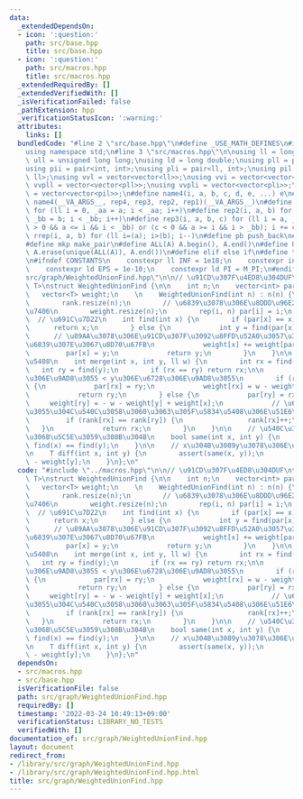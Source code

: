 ```yaml
---
data:
  _extendedDependsOn:
  - icon: ':question:'
    path: src/base.hpp
    title: src/base.hpp
  - icon: ':question:'
    path: src/macros.hpp
    title: src/macros.hpp
  _extendedRequiredBy: []
  _extendedVerifiedWith: []
  _isVerificationFailed: false
  _pathExtension: hpp
  _verificationStatusIcon: ':warning:'
  attributes:
    links: []
  bundledCode: "#line 2 \"src/base.hpp\"\n#define _USE_MATH_DEFINES\n#include <bits/stdc++.h>\n\
    using namespace std;\n#line 3 \"src/macros.hpp\"\n\nusing ll = long long;\nusing\
    \ ull = unsigned long long;\nusing ld = long double;\nusing pll = pair<ll, ll>;\n\
    using pii = pair<int, int>;\nusing pli = pair<ll, int>;\nusing pil = pair<int,\
    \ ll>;\nusing vvl = vector<vector<ll>>;\nusing vvi = vector<vector<int>>;\nusing\
    \ vvpll = vector<vector<pll>>;\nusing vvpli = vector<vector<pli>>;\nusing vvpil\
    \ = vector<vector<pil>>;\n#define name4(i, a, b, c, d, e, ...) e\n#define rep(...)\
    \ name4(__VA_ARGS__, rep4, rep3, rep2, rep1)(__VA_ARGS__)\n#define rep1(i, a)\
    \ for (ll i = 0, _aa = a; i < _aa; i++)\n#define rep2(i, a, b) for (ll i = a,\
    \ _bb = b; i < _bb; i++)\n#define rep3(i, a, b, c) for (ll i = a, _bb = b; (c\
    \ > 0 && a <= i && i < _bb) or (c < 0 && a >= i && i > _bb); i += c)\n#define\
    \ rrep(i, a, b) for (ll i=(a); i>(b); i--)\n#define pb push_back\n#define eb emplace_back\n\
    #define mkp make_pair\n#define ALL(A) A.begin(), A.end()\n#define UNIQUE(A) sort(ALL(A)),\
    \ A.erase(unique(ALL(A)), A.end())\n#define elif else if\n#define tostr to_string\n\
    \n#ifndef CONSTANTS\n    constexpr ll INF = 1e18;\n    constexpr int MOD = 1000000007;\n\
    \    constexpr ld EPS = 1e-10;\n    constexpr ld PI = M_PI;\n#endif\n#line 2 \"\
    src/graph/WeightedUnionFind.hpp\"\n\n// \u91CD\u307F\u4ED8\u304DUF\ntemplate<typename\
    \ T>\nstruct WeightedUnionFind {\n\n    int n;\n    vector<int> par, rank;\n \
    \   vector<T> weight;\n    \n    WeightedUnionFind(int n) : n(n) {\n        par.resize(n);\n\
    \        rank.resize(n);\n        // \u6839\u3078\u306E\u8DDD\u96E2\u3092\u7BA1\
    \u7406\n        weight.resize(n);\n        rep(i, n) par[i] = i;\n    }\n\n  \
    \  // \u691C\u7D22\n    int find(int x) {\n        if (par[x] == x) {\n      \
    \      return x;\n        } else {\n            int y = find(par[x]);\n      \
    \      // \u89AA\u3078\u306E\u91CD\u307F\u3092\u8FFD\u52A0\u3057\u306A\u304C\u3089\
    \u6839\u307E\u3067\u8D70\u67FB\n            weight[x] += weight[par[x]];\n   \
    \         par[x] = y;\n            return y;\n        }\n    }\n\n    // \u4F75\
    \u5408\n    int merge(int x, int y, ll w) {\n        int rx = find(x);\n     \
    \   int ry = find(y);\n        if (rx == ry) return rx;\n\n        // x\u306E\u6728\
    \u306E\u9AD8\u3055 < y\u306E\u6728\u306E\u9AD8\u3055\n        if (rank[rx] < rank[ry])\
    \ {\n            par[rx] = ry;\n            weight[rx] = w - weight[x] + weight[y];\n\
    \            return ry;\n        } else {\n            par[ry] = rx;\n       \
    \     weight[ry] = - w - weight[y] + weight[x];\n            // \u6728\u306E\u9AD8\
    \u3055\u304C\u540C\u3058\u3060\u3063\u305F\u5834\u5408\u306E\u51E6\u7406\n   \
    \         if (rank[rx] == rank[ry]) {\n                rank[rx]++;\n         \
    \   }\n            return rx;\n        }\n    }\n\n    // \u540C\u3058\u96C6\u5408\
    \u306B\u5C5E\u3059\u308B\u304B\n    bool same(int x, int y) {\n        return\
    \ find(x) == find(y);\n    }\n\n    // x\u304B\u3089y\u3078\u306E\u30B3\u30B9\u30C8\
    \n    T diff(int x, int y) {\n        assert(same(x, y));\n        return weight[x]\
    \ - weight[y];\n    }\n};\n"
  code: "#include \"../macros.hpp\"\n\n// \u91CD\u307F\u4ED8\u304DUF\ntemplate<typename\
    \ T>\nstruct WeightedUnionFind {\n\n    int n;\n    vector<int> par, rank;\n \
    \   vector<T> weight;\n    \n    WeightedUnionFind(int n) : n(n) {\n        par.resize(n);\n\
    \        rank.resize(n);\n        // \u6839\u3078\u306E\u8DDD\u96E2\u3092\u7BA1\
    \u7406\n        weight.resize(n);\n        rep(i, n) par[i] = i;\n    }\n\n  \
    \  // \u691C\u7D22\n    int find(int x) {\n        if (par[x] == x) {\n      \
    \      return x;\n        } else {\n            int y = find(par[x]);\n      \
    \      // \u89AA\u3078\u306E\u91CD\u307F\u3092\u8FFD\u52A0\u3057\u306A\u304C\u3089\
    \u6839\u307E\u3067\u8D70\u67FB\n            weight[x] += weight[par[x]];\n   \
    \         par[x] = y;\n            return y;\n        }\n    }\n\n    // \u4F75\
    \u5408\n    int merge(int x, int y, ll w) {\n        int rx = find(x);\n     \
    \   int ry = find(y);\n        if (rx == ry) return rx;\n\n        // x\u306E\u6728\
    \u306E\u9AD8\u3055 < y\u306E\u6728\u306E\u9AD8\u3055\n        if (rank[rx] < rank[ry])\
    \ {\n            par[rx] = ry;\n            weight[rx] = w - weight[x] + weight[y];\n\
    \            return ry;\n        } else {\n            par[ry] = rx;\n       \
    \     weight[ry] = - w - weight[y] + weight[x];\n            // \u6728\u306E\u9AD8\
    \u3055\u304C\u540C\u3058\u3060\u3063\u305F\u5834\u5408\u306E\u51E6\u7406\n   \
    \         if (rank[rx] == rank[ry]) {\n                rank[rx]++;\n         \
    \   }\n            return rx;\n        }\n    }\n\n    // \u540C\u3058\u96C6\u5408\
    \u306B\u5C5E\u3059\u308B\u304B\n    bool same(int x, int y) {\n        return\
    \ find(x) == find(y);\n    }\n\n    // x\u304B\u3089y\u3078\u306E\u30B3\u30B9\u30C8\
    \n    T diff(int x, int y) {\n        assert(same(x, y));\n        return weight[x]\
    \ - weight[y];\n    }\n};\n"
  dependsOn:
  - src/macros.hpp
  - src/base.hpp
  isVerificationFile: false
  path: src/graph/WeightedUnionFind.hpp
  requiredBy: []
  timestamp: '2022-03-24 10:49:13+09:00'
  verificationStatus: LIBRARY_NO_TESTS
  verifiedWith: []
documentation_of: src/graph/WeightedUnionFind.hpp
layout: document
redirect_from:
- /library/src/graph/WeightedUnionFind.hpp
- /library/src/graph/WeightedUnionFind.hpp.html
title: src/graph/WeightedUnionFind.hpp
---
```

